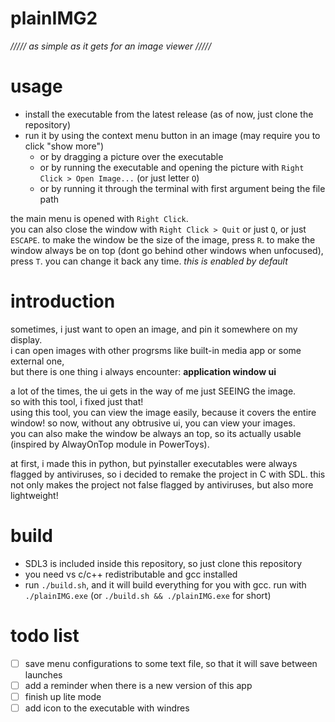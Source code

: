# plainIMG2

_///// as simple as it gets for an image viewer /////_

# usage

- install the executable from the latest release (as of now, just clone the repository)
- run it by using the context menu button in an image (may require you to click "show more")
  - or by dragging a picture over the executable
  - or by running the executable and opening the picture with `Right Click > Open Image...` (or just letter `O`)
  - or by running it through the terminal with first argument being the file path

the main menu is opened with `Right Click`.  
you can also close the window with `Right Click > Quit` or just `Q`, or just `ESCAPE`.
to make the window be the size of the image, press `R`.
to make the window always be on top (dont go behind other windows when unfocused), press `T`. you can change it back any time. _this is enabled by default_

# introduction

sometimes, i just want to open an image, and pin it somewhere on my display.  
i can open images with other progrsms like built-in media app or some external one,  
but there is one thing i always encounter: **application window ui**

a lot of the times, the ui gets in the way of me just SEEING the image.  
so with this tool, i fixed just that!  
using this tool, you can view the image easily, because it covers the entire window!
so now, without any obtrusive ui, you can view your images.  
you can also make the window be always an top, so its actually usable (inspired by AlwayOnTop module in PowerToys).

at first, i made this in python, but pyinstaller executables were always flagged by antiviruses, so i decided to remake the project in C with SDL.
this not only makes the project not false flagged by antiviruses, but also more lightweight!

# build

- SDL3 is included inside this repository, so just clone this repository
- you need vs c/c++ redistributable and gcc installed
- run `./build.sh`, and it will build everything for you with gcc. run with `./plainIMG.exe` (or `./build.sh && ./plainIMG.exe` for short)

# todo list

- [ ] save menu configurations to some text file, so that it will save between launches
- [ ] add a reminder when there is a new version of this app
- [ ] finish up lite mode
- [ ] add icon to the executable with windres

